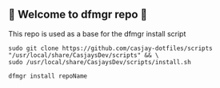 ## 👋 Welcome to dfmgr repo 👋  
  
This repo is used as a base for the dfmgr install script
  
```shell
sudo git clone https://github.com/casjay-dotfiles/scripts "/usr/local/share/CasjaysDev/scripts" && \
sudo /usr/local/share/CasjaysDev/scripts/install.sh
```
  
```shell
dfmgr install repoName
```
